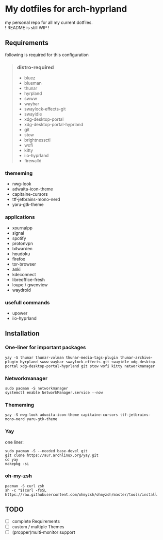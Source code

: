 # My dotfiles for arch-hyprland

my personal repo for all my current dotfiles.  
! README is still WIP !

## Requirements

following is required for this configuration

> ### distro-required
>
> - bluez
> - blueman
> - thunar
> - hyrpland
> - swww
> - waybar
> - swaylock-effects-git
> - swayidle
> - xdg-desktop-portal
> - xdg-desktop-portal-hyprland
> - git
> - stow
> - brightnessctl
> - wofi
> - kitty
> - iio-hyprland
> - firewalld

### thememing

- nwg-look
- adwaita-icon-theme
- capitaine-cursors
- ttf-jetbrains-mono-nerd
- yaru-gtk-theme

### applications

- xournalpp
- signal
- spotify
- protonvpn
- bitwarden
- houdoku
- firefox
- tor-browser
- anki
- kdeconnect
- libreoffice-fresh
- loupe / gwenview
- waydroid

### usefull commands

- upower
- iio-hyprland

## Installation

### One-liner for important packages


```
yay -S thunar thunar-volman thunar-media-tags-plugin thunar-archive-plugin hyrpland swww waybar swaylock-effects-git swayidle xdg-desktop-portal xdg-desktop-portal-hyprland git stow wofi kitty networkmanager

```

### Networkmanager


```
sudo pacman -S networkmanager
systemctl enable NetworkManager.service --now
```

### Thememing


```
yay -S nwg-look adwaita-icon-theme capitaine-cursors ttf-jetbrains-mono-nerd yaru-gtk-theme
```

### Yay

one liner:
```
sudo pacman -S --needed base-devel git
git clone https://aur.archlinux.org/yay.git
cd yay
makepkg -si
```

### oh-my-zsh


```
pacman -S curl zsh
sh -c "$(curl -fsSL https://raw.githubusercontent.com/ohmyzsh/ohmyzsh/master/tools/install.sh)"
```

###

## TODO

- [ ] complete Requirements  
- [ ] custom / multiple Themes  
- [ ] (propper)multi-monitor support  
